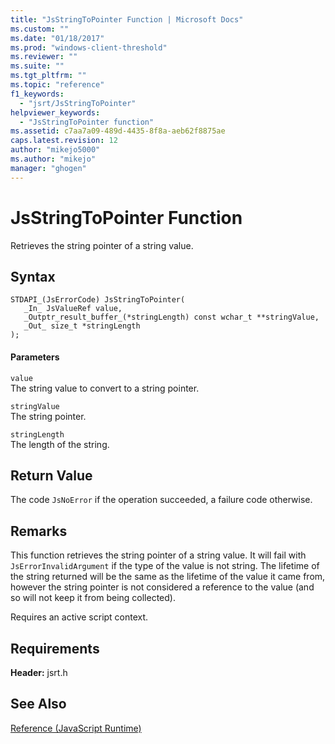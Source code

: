 ```yaml
---
title: "JsStringToPointer Function | Microsoft Docs"
ms.custom: ""
ms.date: "01/18/2017"
ms.prod: "windows-client-threshold"
ms.reviewer: ""
ms.suite: ""
ms.tgt_pltfrm: ""
ms.topic: "reference"
f1_keywords: 
  - "jsrt/JsStringToPointer"
helpviewer_keywords: 
  - "JsStringToPointer function"
ms.assetid: c7aa7a09-489d-4435-8f8a-aeb62f8875ae
caps.latest.revision: 12
author: "mikejo5000"
ms.author: "mikejo"
manager: "ghogen"
---
```

# JsStringToPointer Function
Retrieves the string pointer of a string value.  
  
## Syntax  
  
```  
STDAPI_(JsErrorCode) JsStringToPointer(  
   _In_ JsValueRef value,  
   _Outptr_result_buffer_(*stringLength) const wchar_t **stringValue,  
   _Out_ size_t *stringLength  
);  
```  
  
#### Parameters  
 `value`  
 The string value to convert to a string pointer.  
  
 `stringValue`  
 The string pointer.  
  
 `stringLength`  
 The length of the string.  
  
## Return Value  
 The code `JsNoError` if the operation succeeded, a failure code otherwise.  
  
## Remarks  
 This function retrieves the string pointer of a string value. It will fail with `JsErrorInvalidArgument` if the type of the value is not string. The lifetime of the string returned will be the same as the lifetime of the value it came from, however the string pointer is not considered a reference to the value (and so will not keep it from being collected).  
  
 Requires an active script context.  
  
## Requirements  
 **Header:** jsrt.h  
  
## See Also  
 [Reference (JavaScript Runtime)](../chakra-hosting/reference-javascript-runtime.md)